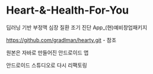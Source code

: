 # Heart-&-Health-For-You
딥러닝 기반 부정맥 심장 질환 조기 진단 App_(현)예비창업패키지

https://github.com/gradlman/hearty.git - 참조 

원본은 자바로 만들어진 안드로이드 앱

안드로이드 스튜디오로 다시 리팩토링

